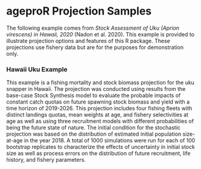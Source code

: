 ageproR Projection Samples
=====================================================================

The following example comes from _Stock Assessment of Uku (Aprion virescens) in Hawaii, 2020_ (Nadon et al. 2020). This example is provided to illustrate projection options and features of this R package. These projections use fishery data but are for the purposes for demonstration only.

### Hawaii Uku Example
This example is a fishing mortality and stock biomass projection for the uku snapper in Hawaii. The projection was conducted using results from the base-case Stock Synthesis model to evaluate the probable impacts of constant catch quotas on future spawning stock biomass and yield with a time horizon of 2019-2026. This projection includes four fishing fleets with distinct landings quotas, mean weights at age, and fishery selectivities at age as well as using three recruitment models with different probabilities of being the future state of nature. The initial condition for the stochastic projection was based on the distribution of estimated initial population size-at-age in the year 2018. A total of 1000 simulations were run for each of 100 bootstrap replicates to characterize the effects of uncertainty in initial stock size as well as process errors on the distribution of future recruitment, life history, and fishery parameters.
